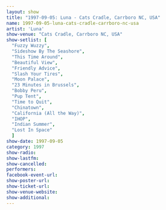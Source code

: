 ```yaml
---
layout: show
title: "1997-09-05: Luna - Cats Cradle, Carrboro NC, USA"
name: 1997-09-05-luna-cats-cradle-carrboro-nc-usa
artist: 'Luna'
show-venue: "Cats Cradle, Carrboro NC, USA"
show-setlist: [
  "Fuzzy Wuzzy",
  "Sideshow By The Seashore",
  "This Time Around",
  "Beautiful View",
  "Friendly Advice",
  "Slash Your Tires",
  "Moon Palace",
  "23 Minutes in Brussels",
  "Bobby Peru",
  "Pup Tent",
  "Time to Quit",
  "Chinatown",
  "California (All the Way)",
  "IHOP",
  "Indian Summer",
  "Lost In Space"
  ]
show-date: 1997-09-05
category: 1997
show-radio: 
show-lastfm: 
show-cancelled: 
performers: 
facebook-event-url: 
show-poster-url: 
show-ticket-url: 
show-venue-website: 
show-additional: 
---
```


